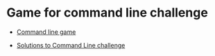 # Game for command line challenge

- [Command line game](https://cmdchallenge.com/)

- [Solutions to Command Line challenge](https://medium.com/@woodpecker/my-solutions-for-the-command-line-challenge-bd82925f64ef#:~:text=Solution%20%236%20There%20is%20a%20file%20named%20%E2%80%9Caccess.log%E2%80%9D,that%20contains%20the%20string%20%E2%80%9CGET%E2%80%9D.%20Ans%3A%20grep%20%E2%80%98GET%E2%80%99.%2Faccess.log)
